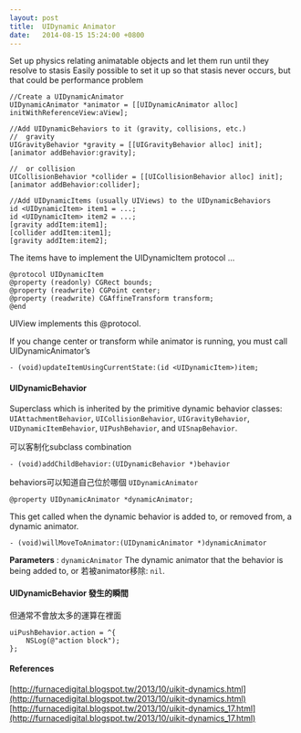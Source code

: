 ```yaml
---
layout: post
title:  UIDynamic Animator
date:   2014-08-15 15:24:00 +0800
---
```


Set up physics relating animatable objects and let them run until they resolve to stasis
Easily possible to set it up so that stasis never occurs, but that could be performance problem

<!--more-->

```objc
//Create a UIDynamicAnimator
UIDynamicAnimator *animator = [[UIDynamicAnimator alloc] initWithReferenceView:aView];

//Add UIDynamicBehaviors to it (gravity, collisions, etc.)
//  gravity
UIGravityBehavior *gravity = [[UIGravityBehavior alloc] init];
[animator addBehavior:gravity];

//  or collision
UICollisionBehavior *collider = [[UICollisionBehavior alloc] init];
[animator addBehavior:collider];

//Add UIDynamicItems (usually UIViews) to the UIDynamicBehaviors
id <UIDynamicItem> item1 = ...;
id <UIDynamicItem> item2 = ...;
[gravity addItem:item1];
[collider addItem:item1];
[gravity addItem:item2];
```
The items have to implement the UIDynamicItem protocol ...
```objc
@protocol UIDynamicItem
@property (readonly) CGRect bounds;
@property (readwrite) CGPoint center;
@property (readwrite) CGAffineTransform transform;
@end
```
UIView implements this @protocol.

If you change center or transform while animator is running, you must call UIDynamicAnimator’s
```objc
- (void)updateItemUsingCurrentState:(id <UIDynamicItem>)item;
```

#### UIDynamicBehavior
Superclass which is inherited by the primitive dynamic behavior classes: `UIAttachmentBehavior`, `UICollisionBehavior`, `UIGravityBehavior`, `UIDynamicItemBehavior`, `UIPushBehavior`, and `UISnapBehavior`.

可以客制化subclass combination
```objc
- (void)addChildBehavior:(UIDynamicBehavior *)behavior
```
behaviors可以知道自己位於哪個 `UIDynamicAnimator`
```objc
@property UIDynamicAnimator *dynamicAnimator;
```

This get called when the dynamic behavior is added to, or removed from, a dynamic animator.
```objc
- (void)willMoveToAnimator:(UIDynamicAnimator *)dynamicAnimator
```
**Parameters** : `dynamicAnimator`
The dynamic animator that the behavior is being added to, or 若被animator移除: `nil`.

#### UIDynamicBehavior 發生的瞬間
但通常不會放太多的運算在裡面
```objc
uiPushBehavior.action = ^{
	NSLog(@"action block");
};
```

#### References
[http://furnacedigital.blogspot.tw/2013/10/uikit-dynamics.html](http://furnacedigital.blogspot.tw/2013/10/uikit-dynamics.html)
[http://furnacedigital.blogspot.tw/2013/10/uikit-dynamics_17.html](http://furnacedigital.blogspot.tw/2013/10/uikit-dynamics_17.html)
